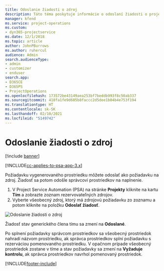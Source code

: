 ```yaml
---
title: Odoslanie žiadosti o zdroj
description: Táto téma poskytuje informácie o odoslaní žiadosti o projektový prostriedok.
manager: kfend
ms.service: project-operations
ms.custom:
- dyn365-projectservice
ms.date: 12/1/2018
ms.topic: article
author: JohnPBurrows
ms.author: ruhercul
audience: Admin
search.audienceType:
- admin
- customizer
- enduser
search.app:
- D365CE
- D365PS
- ProjectOperations
ms.openlocfilehash: 173572be43149aea253bf7beddb993f8c50ab337
ms.sourcegitcommit: 418fa1fe9d605b8faccc2d5dee1b04b4e753f194
ms.translationtype: HT
ms.contentlocale: sk-SK
ms.lasthandoff: 02/10/2021
ms.locfileid: "5149742"
---
```

# <a name="submitting-a-resource-request"></a>Odoslanie žiadosti o zdroj

[!include [banner](../includes/psa-now-project-operations.md)]

[!INCLUDE[cc-applies-to-psa-app-3.x](../includes/cc-applies-to-psa-app-3x.md)]

Požiadavku vygenerovaného prostriedku môžete odoslať ako požiadavku na zdroj. Žiadosť sa potom odošle správcovi prostriedkov na naplnenie.

1. V Project Service Automation (PSA) na stránke **Projekty** kliknite na kartu **Tím** a zobrazte zoznam rezervovateľných zdrojov. 
2. Vyberte všeobecný zdroj, ktorý má zdrojovú požiadavku zo zoznamu a potom kliknite na položku **Odoslať žiadosť**.

![Odoslanie žiadosti o zdroj](media/RM-how-to-18.png)

Žiadosť stav generického člena tímu sa zmení na **Odoslané**.

Po splnení požiadavky správcom prostriedkov sa všeobecný prostriedok nahradí názvom prostriedku, ak správca prostriedkov splní požiadavku s rezerváciou pomenovaného prostriedku. V opačnom prípade všeobecný prostriedok zostane v tíme a stav požiadavky sa zmení na **Vyžaduje kontrolu**, ak správca prostriedkov navrhol pomenovaný prostriedok.


[!INCLUDE[footer-include](../includes/footer-banner.md)]